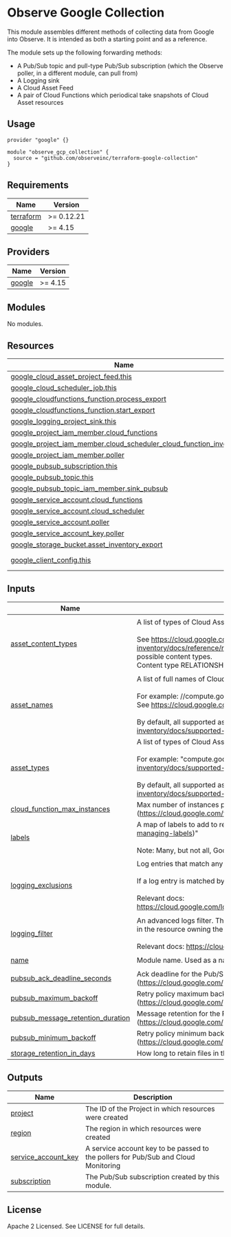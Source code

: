 # Observe Google Collection

This module assembles different methods of collecting data from Google into Observe. It is intended as both a starting point and as a reference.

The module sets up the following forwarding methods:

- A Pub/Sub topic and pull-type Pub/Sub subscription (which the Observe poller, in a different module, can pull from)
- A Logging sink
- A Cloud Asset Feed
- A pair of Cloud Functions which periodical take snapshots of Cloud Asset resources


## Usage

```hcl
provider "google" {}

module "observe_gcp_collection" {
  source = "github.com/observeinc/terraform-google-collection"
}
```

<!-- BEGINNING OF PRE-COMMIT-TERRAFORM DOCS HOOK -->
## Requirements

| Name | Version |
|------|---------|
| <a name="requirement_terraform"></a> [terraform](#requirement\_terraform) | >= 0.12.21 |
| <a name="requirement_google"></a> [google](#requirement\_google) | >= 4.15 |

## Providers

| Name | Version |
|------|---------|
| <a name="provider_google"></a> [google](#provider\_google) | >= 4.15 |

## Modules

No modules.

## Resources

| Name | Type |
|------|------|
| [google_cloud_asset_project_feed.this](https://registry.terraform.io/providers/hashicorp/google/latest/docs/resources/cloud_asset_project_feed) | resource |
| [google_cloud_scheduler_job.this](https://registry.terraform.io/providers/hashicorp/google/latest/docs/resources/cloud_scheduler_job) | resource |
| [google_cloudfunctions_function.process_export](https://registry.terraform.io/providers/hashicorp/google/latest/docs/resources/cloudfunctions_function) | resource |
| [google_cloudfunctions_function.start_export](https://registry.terraform.io/providers/hashicorp/google/latest/docs/resources/cloudfunctions_function) | resource |
| [google_logging_project_sink.this](https://registry.terraform.io/providers/hashicorp/google/latest/docs/resources/logging_project_sink) | resource |
| [google_project_iam_member.cloud_functions](https://registry.terraform.io/providers/hashicorp/google/latest/docs/resources/project_iam_member) | resource |
| [google_project_iam_member.cloud_scheduler_cloud_function_invoker](https://registry.terraform.io/providers/hashicorp/google/latest/docs/resources/project_iam_member) | resource |
| [google_project_iam_member.poller](https://registry.terraform.io/providers/hashicorp/google/latest/docs/resources/project_iam_member) | resource |
| [google_pubsub_subscription.this](https://registry.terraform.io/providers/hashicorp/google/latest/docs/resources/pubsub_subscription) | resource |
| [google_pubsub_topic.this](https://registry.terraform.io/providers/hashicorp/google/latest/docs/resources/pubsub_topic) | resource |
| [google_pubsub_topic_iam_member.sink_pubsub](https://registry.terraform.io/providers/hashicorp/google/latest/docs/resources/pubsub_topic_iam_member) | resource |
| [google_service_account.cloud_functions](https://registry.terraform.io/providers/hashicorp/google/latest/docs/resources/service_account) | resource |
| [google_service_account.cloud_scheduler](https://registry.terraform.io/providers/hashicorp/google/latest/docs/resources/service_account) | resource |
| [google_service_account.poller](https://registry.terraform.io/providers/hashicorp/google/latest/docs/resources/service_account) | resource |
| [google_service_account_key.poller](https://registry.terraform.io/providers/hashicorp/google/latest/docs/resources/service_account_key) | resource |
| [google_storage_bucket.asset_inventory_export](https://registry.terraform.io/providers/hashicorp/google/latest/docs/resources/storage_bucket) | resource |
| [google_client_config.this](https://registry.terraform.io/providers/hashicorp/google/latest/docs/data-sources/client_config) | data source |

## Inputs

| Name | Description | Type | Default | Required |
|------|-------------|------|---------|:--------:|
| <a name="input_asset_content_types"></a> [asset\_content\_types](#input\_asset\_content\_types) | A list of types of Cloud Asset content types that will be exported to observe.<br><br>See https://cloud.google.com/asset-inventory/docs/reference/rest/v1p7beta1/TopLevel/exportAssets#ContentType for a description of possible content types.<br>Content type RELATIONSHIP is not supported. | `list(string)` | <pre>[<br>  "RESOURCE",<br>  "IAM_POLICY",<br>  "ORG_POLICY",<br>  "ACCESS_POLICY"<br>]</pre> | no |
| <a name="input_asset_names"></a> [asset\_names](#input\_asset\_names) | A list of full names of Cloud Asset assets that will be exported to Observe.<br><br>For example: //compute.googleapis.com/projects/my\_project\_123/zones/zone1/instances/instance1. See https://cloud.google.com/apis/design/resourceNames#fullResourceName for more info.<br><br>By default, all supported assets are fetched (https://cloud.google.com/asset-inventory/docs/supported-asset-types) | `list(string)` | `[]` | no |
| <a name="input_asset_types"></a> [asset\_types](#input\_asset\_types) | A list of types of Cloud Asset assets that will be exported to Observe.<br><br>For example: "compute.googleapis.com/Disk". See https://cloud.google.com/asset-inventory/docs/supported-asset-types for a list of all supported asset types.<br><br>By default, all supported assets are fetched (https://cloud.google.com/asset-inventory/docs/supported-asset-types) | `list(string)` | <pre>[<br>  ".*"<br>]</pre> | no |
| <a name="input_cloud_function_max_instances"></a> [cloud\_function\_max\_instances](#input\_cloud\_function\_max\_instances) | Max number of instances per Cloud Function (https://cloud.google.com/functions/docs/configuring/max-instances) | `number` | `5` | no |
| <a name="input_labels"></a> [labels](#input\_labels) | A map of labels to add to resources (https://cloud.google.com/resource-manager/docs/creating-managing-labels)"<br><br>Note: Many, but not all, Google Cloud SDK resources support labels. | `map(string)` | `{}` | no |
| <a name="input_logging_exclusions"></a> [logging\_exclusions](#input\_logging\_exclusions) | Log entries that match any of these exclusion filters will not be exported.<br><br>If a log entry is matched by both logging\_filter and one of logging\_exclusions it will not be exported.<br><br>Relevant docs: https://cloud.google.com/logging/docs/reference/v2/rest/v2/billingAccounts.exclusions#LogExclusion | <pre>list(object({<br>    name        = string<br>    description = string<br>    filter      = string<br>    disabled    = string<br>  }))</pre> | `[]` | no |
| <a name="input_logging_filter"></a> [logging\_filter](#input\_logging\_filter) | An advanced logs filter. The only exported log entries are those that are<br>in the resource owning the sink and that match the filter.<br><br>Relevant docs: https://cloud.google.com/logging/docs/view/building-queries | `string` | `""` | no |
| <a name="input_name"></a> [name](#input\_name) | Module name. Used as a name prefix. | `string` | `"observe-collection"` | no |
| <a name="input_pubsub_ack_deadline_seconds"></a> [pubsub\_ack\_deadline\_seconds](#input\_pubsub\_ack\_deadline\_seconds) | Ack deadline for the Pub/Sub subscription (https://cloud.google.com/pubsub/docs/reference/rest/v1/projects.subscriptions) | `number` | `60` | no |
| <a name="input_pubsub_maximum_backoff"></a> [pubsub\_maximum\_backoff](#input\_pubsub\_maximum\_backoff) | Retry policy maximum backoff for the Pub/Sub subscription (https://cloud.google.com/pubsub/docs/reference/rest/v1/projects.subscriptions) | `string` | `"600s"` | no |
| <a name="input_pubsub_message_retention_duration"></a> [pubsub\_message\_retention\_duration](#input\_pubsub\_message\_retention\_duration) | Message retention for the Pub/Sub subscription (https://cloud.google.com/pubsub/docs/reference/rest/v1/projects.subscriptions) | `string` | `"86400s"` | no |
| <a name="input_pubsub_minimum_backoff"></a> [pubsub\_minimum\_backoff](#input\_pubsub\_minimum\_backoff) | Retry policy minimum backoff for the Pub/Sub subscription (https://cloud.google.com/pubsub/docs/reference/rest/v1/projects.subscriptions) | `string` | `"10s"` | no |
| <a name="input_storage_retention_in_days"></a> [storage\_retention\_in\_days](#input\_storage\_retention\_in\_days) | How long to retain files in the Cloud Storage bucket | `number` | `7` | no |

## Outputs

| Name | Description |
|------|-------------|
| <a name="output_project"></a> [project](#output\_project) | The ID of the Project in which resources were created |
| <a name="output_region"></a> [region](#output\_region) | The region in which resources were created |
| <a name="output_service_account_key"></a> [service\_account\_key](#output\_service\_account\_key) | A service account key to be passed to the pollers for Pub/Sub and Cloud Monitoring |
| <a name="output_subscription"></a> [subscription](#output\_subscription) | The Pub/Sub subscription created by this module. |
<!-- END OF PRE-COMMIT-TERRAFORM DOCS HOOK -->

## License

Apache 2 Licensed. See LICENSE for full details.